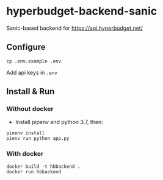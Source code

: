 # hyperbudget-backend-sanic

Sanic-based backend for https://api.hyperbudget.net/

## Configure

```
cp .env.example .env
```

Add api keys in `.env`

## Install & Run

### Without docker

* Install pipenv and python 3.7, then:

```
pinenv install
pienv run python app.py
```

### With docker

```
docker build -t hbbackend .
docker run hbbackend
```
